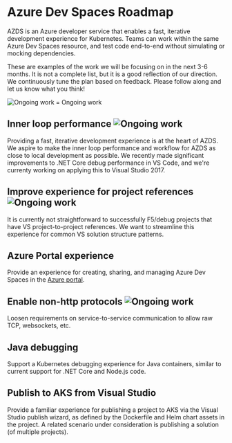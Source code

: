 # Azure Dev Spaces Roadmap
AZDS is an Azure developer service that enables a fast, iterative development experience for Kubernetes. Teams can work within the same Azure Dev Spaces resource, and test code end-to-end without simulating or mocking dependencies.

These are examples of the work we will be focusing on in the next 3-6 months. It is not a complete list, but it is a good reflection of our direction. We continuously tune the plan based on feedback. Please follow along and let us know what you think!

![Ongoing work](https://placehold.it/15/1589F0/000000?text=+) = Ongoing work


## Inner loop performance ![Ongoing work](https://placehold.it/15/1589F0/000000?text=+)
Providing a fast, iterative development experience is at the heart of AZDS. We aspire to make the inner loop performance and workflow for AZDS as close to local development as possible. We recently made significant improvements to .NET Core debug performance in VS Code, and we're currenty working on applying this to Visual Studio 2017.

## Improve experience for project references ![Ongoing work](https://placehold.it/15/1589F0/000000?text=+)
It is currently not straightforward to successfully F5/debug projects that have VS project-to-project references. We want to streamline this experience for common VS solution structure patterns.

## Azure Portal experience
Provide an experience for creating, sharing, and managing Azure Dev Spaces in the [Azure portal](https://portal.azure.com).

## Enable non-http protocols ![Ongoing work](https://placehold.it/15/1589F0/000000?text=+)
Loosen requirements on service-to-service communication to allow raw TCP, websockets, etc.

## Java debugging
Support a Kubernetes debugging experience for Java containers, similar to current support for .NET Core and Node.js code.

## Publish to AKS from Visual Studio
Provide a familiar experience for publishing a project to AKS via the Visual Studio publish wizard, as defined by the Dockerfile and Helm chart assets in the project. A related scenario under consideration is publishing a solution (of multiple projects).

